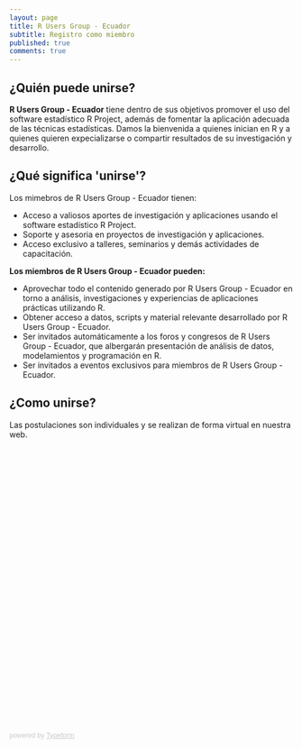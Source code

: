 ```yaml
---
layout: page
title: R Users Group - Ecuador
subtitle: Registro como miembro
published: true
comments: true
---
```

¿Quién puede unirse?
-------------
<b>R Users Group - Ecuador</b> tiene dentro de sus objetivos promover el uso del software estadístico R Project, además de fomentar la aplicación adecuada de las técnicas estadísticas.
Damos la bienvenida a quienes inician en R y a quienes quieren expecializarse o compartir resultados de su investigación y desarrollo.

¿Qué significa 'unirse'?
-------------

Los mimebros de R Users Group - Ecuador tienen:
* Acceso a valiosos aportes de investigación y aplicaciones usando el software estadístico R Project.
* Soporte y asesoria en proyectos de investigación y aplicaciones.
* Acceso exclusivo a talleres, seminarios y demás actividades de capacitación.

**Los miembros de R Users Group - Ecuador pueden:**
* Aprovechar todo el contenido generado por R Users Group - Ecuador en torno a análisis, investigaciones y experiencias de aplicaciones prácticas utilizando R.
* Obtener acceso a datos, scripts y material relevante desarrollado por R Users Group - Ecuador.
* Ser invitados automáticamente a los foros y congresos de R Users Group - Ecuador, que albergarán presentación de análisis de datos, modelamientos y programación en R.
* Ser invitados a eventos exclusivos para miembros de R Users Group - Ecuador.

¿Como unirse?
-------------
Las postulaciones son individuales y se realizan de forma virtual en nuestra web.

<div class="typeform-widget" data-url="https://rusersgroup.typeform.com/to/rLwWDu" style="width: 100%; height: 500px;" > </div> <script> (function() { var qs,js,q,s,d=document, gi=d.getElementById, ce=d.createElement, gt=d.getElementsByTagName, id="typef_orm", b="https://embed.typeform.com/"; if(!gi.call(d,id)) { js=ce.call(d,"script"); js.id=id; js.src=b+"embed.js"; q=gt.call(d,"script")[0]; q.parentNode.insertBefore(js,q) } })() </script> <div style="font-family: Sans-Serif;font-size: 12px;color: #999;opacity: 0.5; padding-top: 5px;" > powered by <a href="https://www.typeform.com//?utm_campaign=rLwWDu&amp;utm_source=typeform.com-10922552-Basic&amp;utm_medium=typeform&amp;utm_content=typeform-embedded-poweredbytypeform&amp;utm_term=EN" style="color: #999" target="_blank">Typeform</a> </div>
